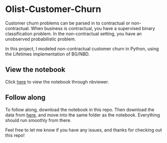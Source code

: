 # Olist-Customer-Churn

Customer churn problems can be parsed in to contractual or non-contractual. When business is contractual, you have a supervised binary classification problem. In the non-contractual setting, you have an unobserved probabilistic problem. 

In this project, I modeled non-contractual customer churn in Python, using the Lifetimes implementation of BG/NBD. 

## View the notebook

Click [here](https://nbviewer.jupyter.org/github/collindching/Olist-Customer-Churn/blob/master/Olist%20churn%20risk%20model.ipynb) to view the notebook through nbviewer.

## Follow along

To follow along, download the notebook in this repo. Then download the data from [here](https://www.kaggle.com/olistbr/brazilian-ecommerce), and move into the same folder as the notebook. Everything should run smoothly from there. 

Feel free to let me know if you have any issues, and thanks for checking out this repo!



